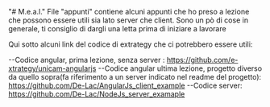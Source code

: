 "# M.e.a.l." 
File "appunti" contiene alcuni appunti che ho preso a lezione che possono essere utili sia lato server che client. Sono un pò di cose in generale, ti consiglio di dargli una letta prima di iniziare a lavorare

Qui sotto alcuni link del codice di extrategy che ci potrebbero essere utili:

--Codice angular, prima lezione, senza server : https://github.com/e-xtrategy/unicam-angularjs
--Codice angular ultima lezione, progetto diverso da quello sopra(fa riferimento a un server indicato nel readme del progetto): https://github.com/De-Lac/AngularJs_client_example
--Codice server: https://github.com/De-Lac/NodeJs_server_examaple
